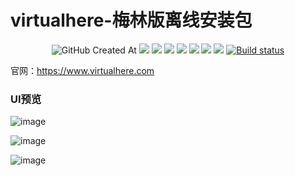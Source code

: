 # virtualhere-梅林版离线安装包

<p align="center">
  <img alt="GitHub Created At" src="https://img.shields.io/github/created-at/lmq8267/virtualhere-merlin?logo=github&label=%E5%88%9B%E5%BB%BA%E6%97%A5%E6%9C%9F">
<a href="https://hits.seeyoufarm.com"><img src="https://hits.seeyoufarm.com/api/count/incr/badge.svg?url=https%3A%2F%2Fgithub.com%2Flmq8267%2Fvirtualhere-merlin&count_bg=%2395C10D&title_bg=%23555555&icon=github.svg&icon_color=%238DC409&title=%E8%AE%BF%E9%97%AE%E6%95%B0&edge_flat=false"/></a>
<a href="https://github.com/lmq8267/virtualhere-merlin/releases"><img src="https://img.shields.io/github/downloads/lmq8267/virtualhere-merlin/total?logo=github&label=%E4%B8%8B%E8%BD%BD%E9%87%8F"></a>
<a href="https://github.com/lmq8267/virtualhere-merlin/graphs/contributors"><img src="https://img.shields.io/github/contributors-anon/lmq8267/virtualhere-merlin?logo=github&label=%E8%B4%A1%E7%8C%AE%E8%80%85"></a>
<a href="https://github.com/lmq8267/virtualhere-merlin/releases/"><img src="https://img.shields.io/github/release/lmq8267/virtualhere-merlin?logo=github&label=%E6%9C%80%E6%96%B0%E7%89%88%E6%9C%AC"></a>
<a href="https://github.com/lmq8267/virtualhere-merlin/issues"><img src="https://img.shields.io/github/issues-raw/lmq8267/virtualhere-merlin?logo=github&label=%E9%97%AE%E9%A2%98"></a>
<a href="https://github.com/lmq8267/virtualhere-merlin/discussions"><img src="https://img.shields.io/github/discussions/lmq8267/virtualhere-merlin?logo=github&label=%E8%AE%A8%E8%AE%BA"></a>
<a href="GitHub repo size"><img src="https://img.shields.io/github/repo-size/lmq8267/virtualhere-merlin?logo=github&label=%E4%BB%93%E5%BA%93%E5%A4%A7%E5%B0%8F"></a>
<a href="https://github.com/lmq8267/virtualhere-merlin/actions?query=workflow%3ABuild"><img src="https://img.shields.io/github/actions/workflow/status/lmq8267/virtualhere-merlin/CI.yml?branch=master&logo=github&label=%E6%9E%84%E5%BB%BA%E7%8A%B6%E6%80%81" alt="Build status"></a>
</p>

官网：https://www.virtualhere.com

### UI预览

![image](https://github.com/user-attachments/assets/6e34b574-e7ee-42e7-9657-625c08aed1b6)

![image](https://github.com/user-attachments/assets/cc62d249-8a03-4d58-b5c1-6ba3be92cf24)

![image](https://github.com/user-attachments/assets/a6135a9d-ac82-4d1a-87e5-f511588026e8)


